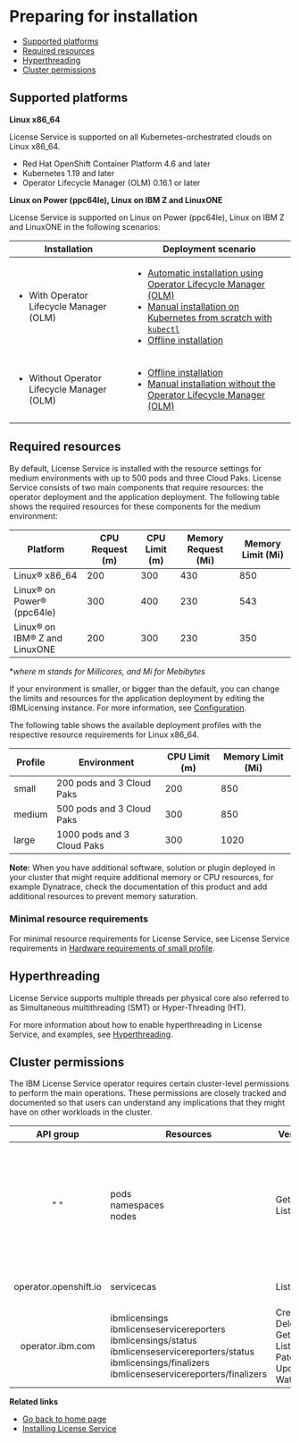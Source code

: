 
# Preparing for installation

- [Supported platforms](#supported-platforms)
- [Required resources](#required-resources)
- [Hyperthreading](#hyperthreading)
- [Cluster permissions](#cluster-permissions)

## Supported platforms

<b>Linux x86_64</b>

License Service is supported on all Kubernetes-orchestrated clouds on Linux x86_64.

- Red Hat OpenShift Container Platform 4.6 and later
- Kubernetes 1.19 and later
- Operator Lifecycle Manager (OLM) 0.16.1 or later

<b>Linux on Power (ppc64le), Linux on IBM Z and LinuxONE</b>

License Service is supported on Linux on Power (ppc64le), Linux on IBM Z and LinuxONE in the following scenarios:

|Installation|Deployment scenario|
|---|---|
|<ul><li>With Operator Lifecycle Manager (OLM)</li></ul>|<ul><li>[Automatic installation using Operator Lifecycle Manager (OLM)](Automatic_installation.md)</li><li>[Manual installation on Kubernetes from scratch with `kubectl`](Install_from_scratch.md)</li><li>[Offline installation](Install_offline.md)</li></ul>|
|<ul><li>Without Operator Lifecycle Manager (OLM)</li></ul>| <ul><li>[Offline installation](Install_offline.md)</li><li>[Manual installation without the Operator Lifecycle Manager (OLM)](Install_without_OLM.md)</li></ul>|

## Required resources

By default, License Service is installed with the resource settings for medium environments with up to 500 pods and three Cloud Paks. License Service consists of two main components that require resources: the operator deployment and the application deployment. The following table shows the required resources for these components for the medium environment:

|Platform|CPU Request (m)|CPU Limit (m)|Memory Request (Mi)|Memory Limit (Mi)|
|---|---|---|---|---|
|Linux® x86_64| 200 | 300| 430| 850|
|Linux® on Power® (ppc64le)|300| 400| 230| 543|
|Linux® on IBM® Z and LinuxONE| 200| 300| 230| 350|

 *_where m stands for Millicores, and Mi for Mebibytes_

If your environment is smaller, or bigger than the default, you can change the limits and resources for the application deployment by editing the IBMLicensing instance. For more information, see [Configuration](Configuration.md#modifying-the-application-deployment-resources).

The following table shows the available deployment profiles with the respective resource requirements for Linux x86_64.

|Profile|Environment|CPU Limit (m)|Memory Limit (Mi) |
|---|---|---|---|
|small|200 pods and 3 Cloud Paks|200 | 850|
|medium|500 pods and 3 Cloud Paks|300| 850|
|large|1000 pods and 3 Cloud Paks|300| 1020|

**Note:** When you have additional software, solution or plugin deployed in your cluster that might require additional memory or CPU resources, for example Dynatrace, check the documentation of this product and add additional resources to prevent memory saturation.

### Minimal resource requirements

For minimal resource requirements for License Service, see License Service requirements in [Hardware requirements of small profile](https://www.ibm.com/docs/en/cpfs?topic=services-hardware-requirements-small-profile).

## Hyperthreading

License Service supports multiple threads per physical core also referred to as Simultaneous multithreading (SMT) or Hyper-Threading (HT).

For more information about how to enable hyperthreading in License Service, and examples, see [Hyperthreading](https://www.ibm.com/docs/en/cpfs?topic=operator-hyperthreading).

## Cluster permissions

The IBM License Service operator requires certain cluster-level permissions to perform the main operations. These permissions are closely tracked and documented so that users can understand any implications that they might have on other workloads in the cluster.

|**API group**| **Resources** | **Verbs**  | **Description**    |
|:------------:|--------------|-------------|--------------------|
|" "|pods </br> namespaces </br> nodes|Get </br> List|The cluster permissions for the `ibm-license-service` service account are **read-only access** permissions that are required to properly discover the running {{site.data.keyword.IBM_notm}} applications to report license usage of the Virtual Processor Core (VPC) and Processor Value Unit (PVU) metrics.|
|operator.openshift.io|servicecas|List|These permissions are required to generate the TLS certificate for License Service. |
|operator.ibm.com| ibmlicensings </br> ibmlicenseservicereporters </br> ibmlicensings/status </br> ibmlicenseservicereporters/status </br> ibmlicensings/finalizers </br> ibmlicenseservicereporters/finalizers|Create </br> Delete </br> Get </br> List </br> Patch </br> Update </br> Watch| The cluster permissions for the `ibm-licensing-operator` service account are required to properly manage the status of the IBM License Service operator.|

<b>Related links</b>

- [Go back to home page](../License_Service_main.md#documentation)
- [Installing License Service](Installation_scenarios.md)
